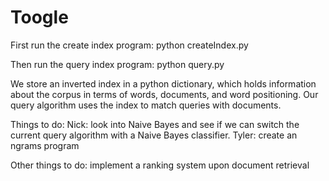 # Toogle

First run the create index program:
python createIndex.py

Then run the query index program:
python query.py

We store an inverted index in a python dictionary, which holds information about the corpus in terms of words, documents, and word positioning.  Our query algorithm uses the index to match queries with documents.

Things to do:
Nick: look into Naive Bayes and see if we can switch the current query algorithm with a Naive Bayes classifier.
Tyler: create an ngrams program

Other things to do:
implement a ranking system upon document retrieval
